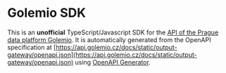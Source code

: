 # Golemio SDK

This is an **unofficial** TypeScript/Javascript SDK for the [API of the Prague data platform Golemio](https://api.golemio.cz/docs/openapi/). It is automatically generated from the OpenAPI specification at [https://api.golemio.cz/docs/static/output-gateway/openapi.json](https://api.golemio.cz/docs/static/output-gateway/openapi.json) using [OpenAPI Generator](https://openapi-generator.tech/).